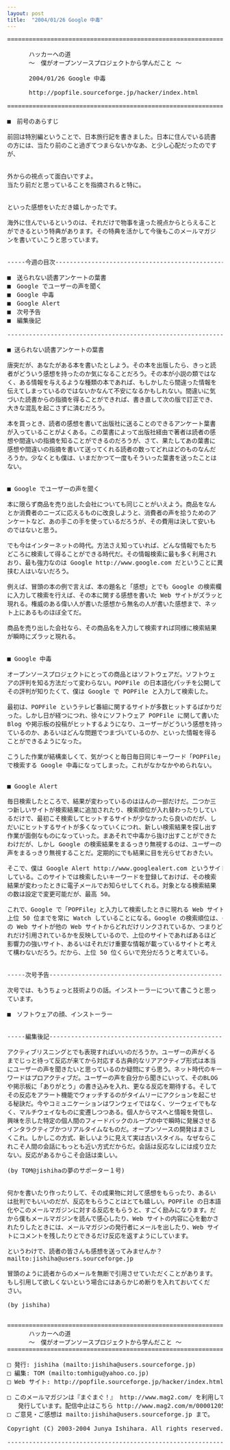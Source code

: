 ```yaml
---
layout: post
title:  "2004/01/26 Google 中毒"
---
```


<pre>
======================================================================

      ハッカーへの道 
      ～　僕がオープンソースプロジェクトから学んだこと ～

      2004/01/26 Google 中毒

      http://popfile.sourceforge.jp/hacker/index.html 

======================================================================

■　前号のあらすじ

前回は特別編ということで、日本旅行記を書きました。日本に住んでいる読書
の方には、当たり前のこと過ぎてつまらないかなあ、と少し心配だったのです
が、

<HTさんからのメール>
外からの視点って面白いですよ。
当たり前だと思っていることを指摘されると特に。
</HTさんからのメール>

といった感想をいただき嬉しかったです。

海外に住んでいるというのは、それだけで物事を違った視点からとらえること
ができるという特典があります。その特典を活かして今後もこのメールマガジ
ンを書いていこうと思っています。


-----今週の目次-------------------------------------------------------

■　送られない読書アンケートの葉書
■　Google でユーザーの声を聞く
■　Google 中毒
■　Google Alert
■　次号予告
■　編集後記

----------------------------------------------------------------------

■ 送られない読書アンケートの葉書

唐突だが、あなたがある本を書いたとしよう。その本を出版したら、きっと読
者がどういう感想を持ったのか気になることだろう。その本が小説の類ではな
く、ある情報を与えるような種類の本であれば、もしかしたら間違った情報を
伝えてしまっているのではないかなんて不安になるかもしれない。間違いに気
づいた読書からの指摘を得ることができれば、書き直して次の版で訂正でき、
大きな混乱を起こさずに済むだろう。

本を買っとき、読者の感想を書いて出版社に送ることのできるアンケート葉書
が入っていることがよくある。この葉書によって出版社経由で著者は読者の感
想や間違いの指摘を知ることができるのだろうが、さて、果たしてあの葉書に
感想や間違いの指摘を書いて送ってくれる読者の数ってどれほどのものなんだ
ろうか。少なくとも僕は、いまだかつて一度もそういった葉書を送ったことは
ない。


■ Google でユーザーの声を聞く

本に限らず商品を売り出した会社についても同じことがいえよう。商品をなん
とか消費者のニーズに応えるものに改良しようと、消費者の声を拾うためのア
ンケートなど、あの手この手を使っているだろうが、その費用は決して安いも
のではないと思う。

でも今はインターネットの時代。方法さえ知っていれば、どんな情報でもたち
どころに検索して得ることができる時代だ。その情報検索に最も多く利用され
おり、最も強力なのは Google http://www.google.com だということに異論を
挟む人はいないだろう。

例えば、冒頭の本の例で言えば、本の題名と「感想」とでも Google の検索欄
に入力して検索を行えば、その本に関する感想を書いた Web サイトがズラッと
現れる。権威のある偉い人が書いた感想から無名の人が書いた感想まで、ネッ
ト上にあるものほぼ全てだ。

商品を売り出した会社なら、その商品名を入力して検索すれば同様に検索結果
が瞬時にズラッと現れる。


■ Google 中毒

オープンソースプロジェクトにとっての商品とはソフトウェアだ。ソフトウェ
アの評判を知る方法だって変わらない。POPFile の日本語化パッチを公開して
その評判が知りたくて、僕は Google で POPFile と入力して検索した。

最初は、POPFile というテレビ番組に関するサイトが多数ヒットするばかりだ
った。しかし日が経つにつれ、徐々にソフトウェア POPFile に関して書いた
Blog や掲示板の投稿がヒットするようになり、ユーザーがどういう感想を持っ
ているのか、あるいはどんな問題でつまづいているのか、といった情報を得る
ことができるようになった。

こうした作業が結構楽しくて、気がつくと毎日毎日同じキーワード「POPFile」
で検索する Google 中毒になってしまった。これがなかなかやめられない。


■ Google Alert

毎日検索したところで、結果が変わっているのはほんの一部だけだ。二つか三
つ新しいサイトが検索結果に追加されたり、検索順位が入れ替わったりしてい
るだけで、最初こそ検索してヒットするサイトが少なかったら良いのだが、し
だいにヒットするサイトが多くなっていくにつれ、新しい検索結果を探し出す
作業が面倒なものになっていった。まあそれで中毒から抜け出すことができた
わけだが、しかし Google の検索結果をまるっきり無視するのは、ユーザーの
声をまるっきり無視することだ。定期的にでも結果に目を光らせておきたい。

そこで、僕は Google Alert http://www.googlealert.com というサイトを利用
している。このサイトでは検索したいキーワードを登録しておけば、その検索
結果が変わったときに電子メールでお知らせしてくれる。対象となる検索結果
の数は設定で変更可能だが、最高 50。

これで、Google で「POPFile」と入力して検索したときに現れる Web サイトの
上位 50 位までを常に Watch していることになる。Google の検索順位は、そ
の Web サイトが他の Web サイトからどれだけリンクされているか、つまりど
れだけ引用されているかを反映しているので、上位のサイトであればあるほど
影響力の強いサイト、あるいはそれだけ重要な情報が載っているサイトと考え
て構わないだろう。だから、上位 50 位くらいで充分だろうと考えている。


-----次号予告---------------------------------------------------------

次号では、もうちょっと技術よりの話。インストーラーについて書こうと思っ
ています。

■　ソフトウェアの顔、インストーラー


-----編集後記---------------------------------------------------------

アクティブリスニングとでも表現すればいいのだろうか。ユーザーの声がくる
までじっと待って反応が来てから対応する古典的なリアアクティブ形式は本当
にユーザーの声を聞きたいと思っているのか疑問にすら思う。ネット時代のキー
ワードはプロアクティブだ。ユーザーの声を自分から聞きにいって、そのBLOG
や掲示板に「ありがとう」の書き込みを入れ、更なる反応を期待する。そして
その反応をアラート機能でウォッチするのがタイムリーにアクションを起こせ
る秘訣だ。今やコミュニケーションはワンウェイではなく、ツーウェイでもな
く、マルチウェイなものに変遷しつつある。個人からマスへと情報を発信し、
興味を示した特定の個人間のフィードバックのループの中で瞬時に発展させる
インタラクティブかつリアルタイムなものだ。オープンソースの開発はまさし
くこれ。しかしこの方式、新しいように見えて実は古いスタイル。なぜならこ
れこそ人間の会話にもっとも近い方式だからだ。会話は反応なしには成り立た
ない。反応があるからこそ会話は楽しい。

(by TOM@jishihaの夢のサポーター１号)


何かを書いたり作ったりして、その成果物に対して感想をもらったり、あるい
は批判でもいいのだが、反応をもらうことはとても嬉しい。POPFile の日本語
化やこのメールマガジンに対する反応をもらうと、すごく励みになります。だ
から僕もメールマガジンを読んで感心したり、Web サイトの内容に心を動かさ
れたりしたときには、メールマガジンの発行者にメールを出したり、Web サイ
トにコメントを残したりとできるだけ反応を返すようにしています。

というわけで、読者の皆さんも感想を送ってみませんか？
mailto:jishiha@users.sourceforge.jp

冒頭のように読者からのメールを無断で引用させていただくことがあります。
もし引用して欲しくないという場合にはあらかじめ断りを入れておいてくだ
さい。

(by jishiha)


======================================================================
      ハッカーへの道 
      ～　僕がオープンソースプロジェクトから学んだこと ～
======================================================================

□ 発行: jishiha (mailto:jishiha@users.sourceforge.jp)
□ 編集: TOM (mailto:tomhigu@yahoo.co.jp)
□ Web サイト: http://popfile.sourceforge.jp/hacker/index.html

□ このメールマガジンは『まぐまぐ！』 http://www.mag2.com/ を利用して
   発行しています。配信中止はこちら http://www.mag2.com/m/0000120581.htm
□ ご意見・ご感想は mailto:jishiha@users.sourceforge.jp まで。

Copyright (C) 2003-2004 Junya Ishihara. All rights reserved.

----------------------------------------------------------------------
</pre>

